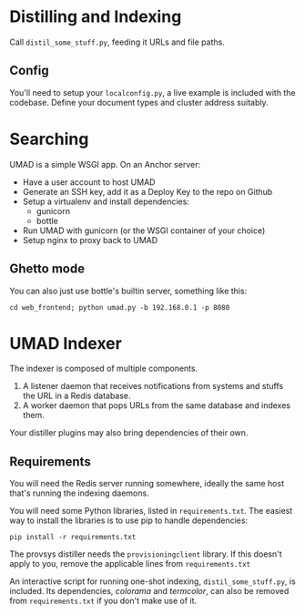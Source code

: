Distilling and Indexing
=======================

Call `distil_some_stuff.py`, feeding it URLs and file paths.


Config
------

You'll need to setup your `localconfig.py`, a live example is included with the
codebase. Define your document types and cluster address suitably.


Searching
=========

UMAD is a simple WSGI app. On an Anchor server:

* Have a user account to host UMAD
* Generate an SSH key, add it as a Deploy Key to the repo on Github
* Setup a virtualenv and install dependencies:
    * gunicorn
    * bottle
* Run UMAD with gunicorn (or the WSGI container of your choice)
* Setup nginx to proxy back to UMAD


Ghetto mode
-----------

You can also just use bottle's builtin server, something like this:

    cd web_frontend; python umad.py -b 192.168.0.1 -p 8080





UMAD Indexer
============

The indexer is composed of multiple components.

1. A listener daemon that receives notifications from systems and stuffs the URL in a Redis database.
2. A worker daemon that pops URLs from the same database and indexes them.

Your distiller plugins may also bring dependencies of their own.


Requirements
------------

You will need the Redis server running somewhere, ideally the same host that's
running the indexing daemons.

You will need some Python libraries, listed in `requirements.txt`. The easiest
way to install the libraries is to use pip to handle dependencies:

    pip install -r requirements.txt

The provsys distiller needs the `provisioningclient` library. If this doesn't
apply to you, remove the applicable lines from `requirements.txt`

An interactive script for running one-shot indexing, `distil_some_stuff.py`, is
included. Its dependencies, *colorama* and *termcolor*, can also be removed from
`requirements.txt` if you don't make use of it.
